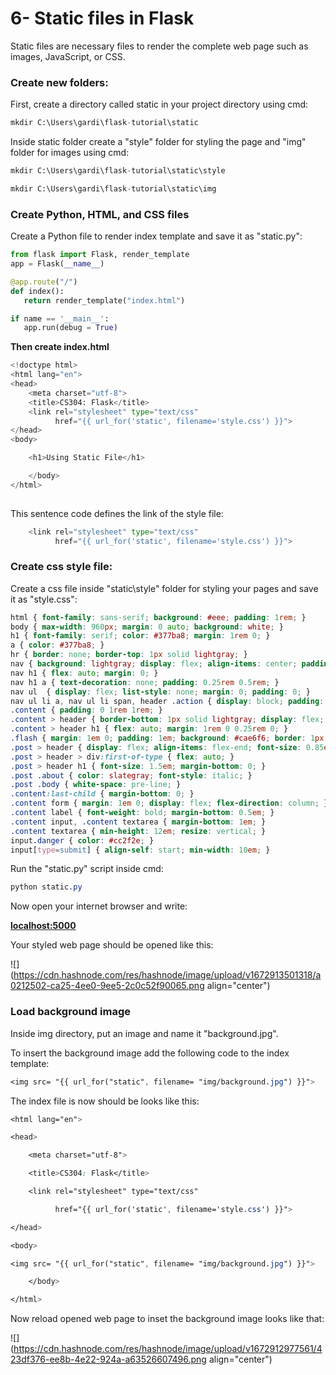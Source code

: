 # 6- Static files in Flask

Static files are necessary files to render the complete web page such as images, JavaScript, or CSS.

### **Create new folders:**

First, create a directory called static in your project directory using cmd:

```python
mkdir C:\Users\gardi\flask-tutorial\static
```

Inside static folder create a "style" folder for styling the page and "img" folder for images using cmd:

```python
mkdir C:\Users\gardi\flask-tutorial\static\style
```

```python
mkdir C:\Users\gardi\flask-tutorial\static\img
```

### Create Python, HTML, and CSS files

Create a Python file to render index template and save it as "static.py":

```python
from flask import Flask, render_template
app = Flask(__name__)

@app.route("/")
def index():
   return render_template("index.html")

if name == '__main__':
   app.run(debug = True)
```

**Then create index.html**

```python
<!doctype html>
<html lang="en">
<head>
    <meta charset="utf-8">
    <title>CS304: Flask</title>
    <link rel="stylesheet" type="text/css" 
          href="{{ url_for('static', filename='style.css') }}">
</head>
<body>

    <h1>Using Static File</h1>

    </body>
</html>
 
```

This sentence code defines the link of the style file:

```python
    <link rel="stylesheet" type="text/css" 
          href="{{ url_for('static', filename='style.css') }}"> 
```

### **Create css style file:**

Create a css file inside "static\\style" folder for styling your pages and save it as "style.css":

```css
html { font-family: sans-serif; background: #eee; padding: 1rem; }
body { max-width: 960px; margin: 0 auto; background: white; }
h1 { font-family: serif; color: #377ba8; margin: 1rem 0; }
a { color: #377ba8; }
hr { border: none; border-top: 1px solid lightgray; }
nav { background: lightgray; display: flex; align-items: center; padding: 0 0.5rem; }
nav h1 { flex: auto; margin: 0; }
nav h1 a { text-decoration: none; padding: 0.25rem 0.5rem; }
nav ul  { display: flex; list-style: none; margin: 0; padding: 0; }
nav ul li a, nav ul li span, header .action { display: block; padding: 0.5rem; }
.content { padding: 0 1rem 1rem; }
.content > header { border-bottom: 1px solid lightgray; display: flex; align-items: flex-end; }
.content > header h1 { flex: auto; margin: 1rem 0 0.25rem 0; }
.flash { margin: 1em 0; padding: 1em; background: #cae6f6; border: 1px solid #377ba8; }
.post > header { display: flex; align-items: flex-end; font-size: 0.85em; }
.post > header > div:first-of-type { flex: auto; }
.post > header h1 { font-size: 1.5em; margin-bottom: 0; }
.post .about { color: slategray; font-style: italic; }
.post .body { white-space: pre-line; }
.content:last-child { margin-bottom: 0; }
.content form { margin: 1em 0; display: flex; flex-direction: column; }
.content label { font-weight: bold; margin-bottom: 0.5em; }
.content input, .content textarea { margin-bottom: 1em; }
.content textarea { min-height: 12em; resize: vertical; }
input.danger { color: #cc2f2e; }
input[type=submit] { align-self: start; min-width: 10em; }
```

Run the "static.py" script inside cmd:

```css
python static.py
```

Now open your internet browser and write:

[**localhost:5000**](http://localhost:5000)

Your styled web page should be opened like this:

![](https://cdn.hashnode.com/res/hashnode/image/upload/v1672913501318/a0212502-ca25-4ee0-9ee5-2c0c52f90065.png align="center")

### Load background image

Inside img directory, put an image and name it "background.jpg".

To insert the background image add the following code to the index template:

```css
<img src= "{{ url_for("static", filename= "img/background.jpg") }}">
```

The index file is now should be looks like this:

```css
<html lang="en">

<head>

    <meta charset="utf-8">

    <title>CS304: Flask</title>

    <link rel="stylesheet" type="text/css"

          href="{{ url_for('static', filename='style.css') }}">

</head>

<body>

<img src= "{{ url_for("static", filename= "img/background.jpg") }}">

    </body>

</html>
```

Now reload opened web page to inset the background image looks like that:

![](https://cdn.hashnode.com/res/hashnode/image/upload/v1672912977561/423df376-ee8b-4e22-924a-a63526607496.png align="center")